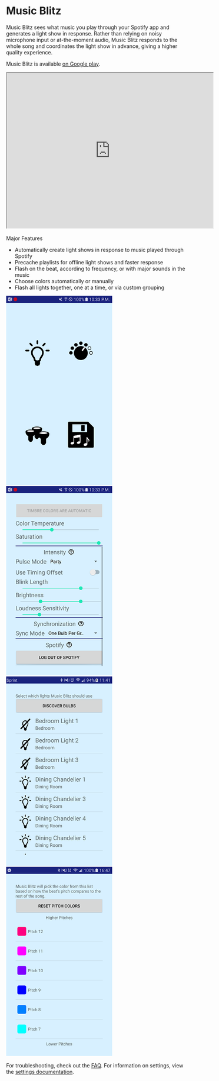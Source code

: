 # Music Blitz
Music Blitz sees what music you play through your Spotify app and generates a light show in response. Rather than relying on noisy microphone input or at-the-moment audio, Music Blitz responds to the whole song and coordinates the light show in advance, giving a higher quality experience.

Music Blitz is available [on Google play](https://play.google.com/store/apps/details?id=com.saites.spotlight).

<iframe width="560" height="420" src="http://www.youtube.com/embed/9gBoBvgVC_M?color=white&theme=dark"></iframe>

Major Features
 - Automatically create light shows in response to music played through Spotify
 - Precache playlists for offline light shows and faster response
 - Flash on the beat, according to frequency, or with major sounds in the music
 - Choose colors automatically or manually
 - Flash all lights together, one at a time, or via custom grouping

![Main Screen](screenshots/mainScreen.png) 
![Settings](screenshots/settings.png) 
![Discovery](screenshots/discovery.png)
![Pitches](screenshots/pitches.png)

For troubleshooting, check out the [FAQ](faq.md). For information on settings, view the [settings documentation](settings.md).
